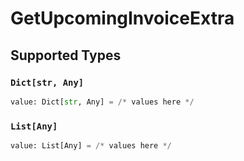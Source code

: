 # GetUpcomingInvoiceExtra


## Supported Types

### `Dict[str, Any]`

```python
value: Dict[str, Any] = /* values here */
```

### `List[Any]`

```python
value: List[Any] = /* values here */
```

